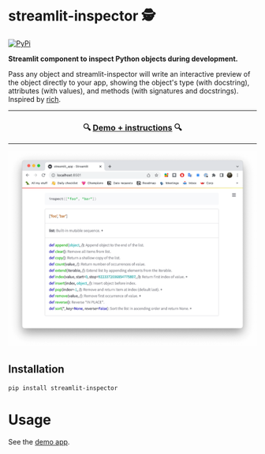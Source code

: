 # streamlit-inspector 🕵️

[![PyPi](https://img.shields.io/pypi/v/streamlit-inspector)](https://pypi.org/project/streamlit-inspector/)


**Streamlit component to inspect Python objects during development.**

Pass any object and streamlit-inspector will write an interactive preview of the object directly to your app, showing the object's type (with docstring), attributes (with values), and methods (with signatures and docstrings). Inspired by [rich](https://github.com/Textualize/rich).

---

<h3 align="center">
  🔍 <a href="https://share.streamlit.io/jrieke/streamlit-inspector/main">Demo + instructions</a> 🔍
</h3>

---

<p align="center">
    <a href="https://share.streamlit.io/jrieke/streamlit-inspector/main"><img src="images/demo.png" width=600></a>
</p>


## Installation

```bash
pip install streamlit-inspector
```

# Usage

See the [demo app](https://share.streamlit.io/jrieke/streamlit-inspector/main).
